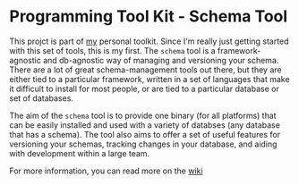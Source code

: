 Programming Tool Kit - Schema Tool
==========

This projct is part of [my][1] personal toolkit. Since I'm really just getting started
with this set of tools, this is my first. The `schema` tool is a framework-agnostic and
db-agnostic way of managing and versioning your schema. There are a lot of great
schema-management tools out there, but they are either tied to a particular framework,
written in a set of languages that make it difficult to install for most people, or
are tied to a particular database or set of databases.

The aim of the `schema` tool is to provide one binary (for all platforms) that can be
easily installed and used with a variety of databses (any database that has a schema).
The tool also aims to offer a set of useful features for versioning your schemas, 
tracking changes in your database, and aiding with development within a large team.

For more information, you can read more on the [wiki][2]



  [1]: http://johnmurray.io
  [2]: http://github.com/johnmurray/ptk-schema
